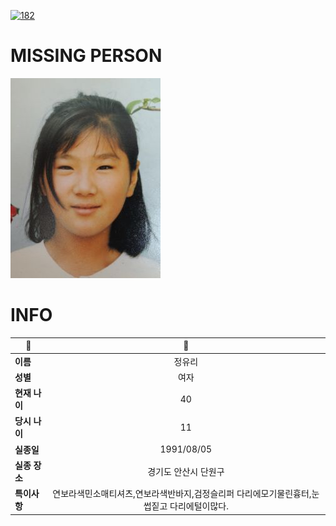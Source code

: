 [![182](https://img.shields.io/badge/%EC%8B%A4%EC%A2%85%EC%8B%A0%EA%B3%A0%EB%8A%94%20%EA%B5%AD%EB%B2%88%EC%97%86%EC%9D%B4-182-blue)](http://safe182.go.kr/index.do)

# MISSING PERSON

<img src="./missing_person.jpg">

# INFO

|🔑|💎|
|--|:--:|
|**이름**|정유리|
|**성별**|여자|
|**현재 나이**|40|
|**당시 나이**|11|
|**실종일**|1991/08/05|
|**실종 장소**|경기도 안산시 단원구 |
|**특이사항**|연보라색민소매티셔츠,연보라색반바지,검정슬리퍼 다리에모기물린흉터,눈썹짙고 다리에털이많다.|

